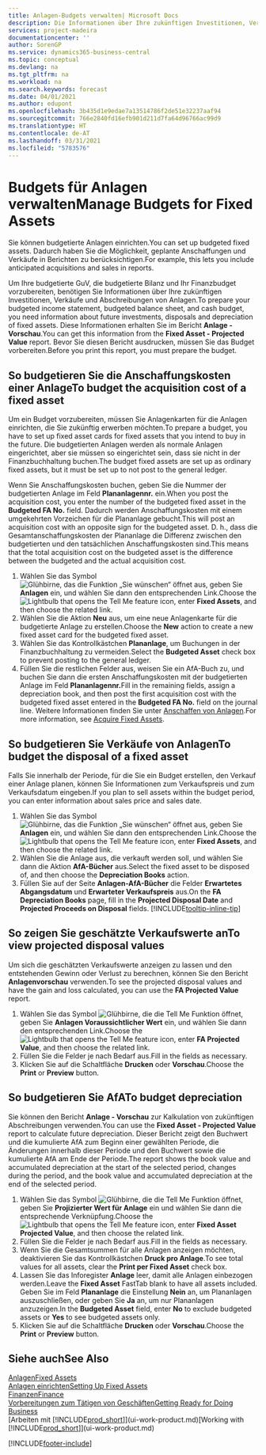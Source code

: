 ```yaml
---
title: Anlagen-Budgets verwalten| Microsoft Docs
description: Die Informationen über Ihre zukünftigen Investitionen, Verkäufe und Abschreibungen von Anlagen, die Ihnen helfen, Budget- und Planungen vorzubereiten.
services: project-madeira
documentationcenter: ''
author: SorenGP
ms.service: dynamics365-business-central
ms.topic: conceptual
ms.devlang: na
ms.tgt_pltfrm: na
ms.workload: na
ms.search.keywords: forecast
ms.date: 04/01/2021
ms.author: edupont
ms.openlocfilehash: 3b435d1e9edae7a13514786f2de51e32237aaf94
ms.sourcegitcommit: 766e2840fd16efb901d211d7fa64d96766ac99d9
ms.translationtype: HT
ms.contentlocale: de-AT
ms.lasthandoff: 03/31/2021
ms.locfileid: "5783576"
---
```

# <a name="manage-budgets-for-fixed-assets"></a><span data-ttu-id="f99f8-103">Budgets für Anlagen verwalten</span><span class="sxs-lookup"><span data-stu-id="f99f8-103">Manage Budgets for Fixed Assets</span></span>
<span data-ttu-id="f99f8-104">Sie können budgetierte Anlagen einrichten.</span><span class="sxs-lookup"><span data-stu-id="f99f8-104">You can set up budgeted fixed assets.</span></span> <span data-ttu-id="f99f8-105">Dadurch haben Sie die Möglichkeit, geplante Anschaffungen und Verkäufe in Berichten zu berücksichtigen.</span><span class="sxs-lookup"><span data-stu-id="f99f8-105">For example, this lets you include anticipated acquisitions and sales in reports.</span></span>  

<span data-ttu-id="f99f8-106">Um Ihre budgetierte GuV, die budgetierte Bilanz und Ihr Finanzbudget vorzubereiten, benötigen Sie Informationen über Ihre zukünftigen Investitionen, Verkäufe und Abschreibungen von Anlagen.</span><span class="sxs-lookup"><span data-stu-id="f99f8-106">To prepare your budgeted income statement, budgeted balance sheet, and cash budget, you need information about future investments, disposals and depreciation of fixed assets.</span></span> <span data-ttu-id="f99f8-107">Diese Informationen erhalten Sie im Bericht **Anlage - Vorschau**.</span><span class="sxs-lookup"><span data-stu-id="f99f8-107">You can get this information from the **Fixed Asset - Projected Value** report.</span></span> <span data-ttu-id="f99f8-108">Bevor Sie diesen Bericht ausdrucken, müssen Sie das Budget vorbereiten.</span><span class="sxs-lookup"><span data-stu-id="f99f8-108">Before you print this report, you must prepare the budget.</span></span>  

## <a name="to-budget-the-acquisition-cost-of-a-fixed-asset"></a><span data-ttu-id="f99f8-109">So budgetieren Sie die Anschaffungskosten einer Anlage</span><span class="sxs-lookup"><span data-stu-id="f99f8-109">To budget the acquisition cost of a fixed asset</span></span>
<span data-ttu-id="f99f8-110">Um ein Budget vorzubereiten, müssen Sie Anlagenkarten für die Anlagen einrichten, die Sie zukünftig erwerben möchten.</span><span class="sxs-lookup"><span data-stu-id="f99f8-110">To prepare a budget, you have to set up fixed asset cards for fixed assets that you intend to buy in the future.</span></span> <span data-ttu-id="f99f8-111">Die budgetierten Anlagen werden als normale Anlagen eingerichtet, aber sie müssen so eingerichtet sein, dass sie nicht in der Finanzbuchhaltung buchen.</span><span class="sxs-lookup"><span data-stu-id="f99f8-111">The budget fixed assets are set up as ordinary fixed assets, but it must be set up to not post to the general ledger.</span></span>

<span data-ttu-id="f99f8-112">Wenn Sie Anschaffungskosten buchen, geben Sie die Nummer der budgetierten Anlage im Feld **Plananlagennr.** ein.</span><span class="sxs-lookup"><span data-stu-id="f99f8-112">When you post the acquisition cost, you enter the number of the budgeted fixed asset in the **Budgeted FA No.** field.</span></span> <span data-ttu-id="f99f8-113">Dadurch werden Anschaffungskosten mit einem umgekehrten Vorzeichen für die Plananlage gebucht.</span><span class="sxs-lookup"><span data-stu-id="f99f8-113">This will post an acquisition cost with an opposite sign for the budgeted asset.</span></span> <span data-ttu-id="f99f8-114">D. h., dass die Gesamtanschaffungskosten der Plananlage die Differenz zwischen den budgetierten und den tatsächlichen Anschaffungskosten sind.</span><span class="sxs-lookup"><span data-stu-id="f99f8-114">This means that the total acquisition cost on the budgeted asset is the difference between the budgeted and the actual acquisition cost.</span></span>

1. <span data-ttu-id="f99f8-115">Wählen Sie das Symbol ![Glühbirne, das die Funktion „Sie wünschen“ öffnet](media/ui-search/search_small.png "Tell me-Funktion") aus, geben Sie **Anlagen** ein, und wählen Sie dann den entsprechenden Link.</span><span class="sxs-lookup"><span data-stu-id="f99f8-115">Choose the ![Lightbulb that opens the Tell Me feature](media/ui-search/search_small.png "Tell me what you want to do") icon, enter **Fixed Assets**, and then choose the related link.</span></span>
2. <span data-ttu-id="f99f8-116">Wählen Sie die Aktion **Neu** aus, um eine neue Anlagenkarte für die budgetierte Anlage zu erstellen.</span><span class="sxs-lookup"><span data-stu-id="f99f8-116">Choose the **New** action to create a new fixed asset card for the budgeted fixed asset.</span></span>
3. <span data-ttu-id="f99f8-117">Wählen Sie das Kontrollkästchen **Plananlage**, um Buchungen in der Finanzbuchhaltung zu vermeiden.</span><span class="sxs-lookup"><span data-stu-id="f99f8-117">Select the **Budgeted Asset** check box to prevent posting to the general ledger.</span></span>
4. <span data-ttu-id="f99f8-118">Füllen Sie die restlichen Felder aus, weisen Sie ein AfA-Buch zu, und buchen Sie dann die ersten Anschaffungskosten mit der budgetierten Anlage im Feld **Plananlagennr.**</span><span class="sxs-lookup"><span data-stu-id="f99f8-118">Fill in the remaining fields, assign a depreciation book, and then post the first acquisition cost with the budgeted fixed asset entered in the **Budgeted FA No.** field on the journal line.</span></span> <span data-ttu-id="f99f8-119">Weitere Informationen finden Sie unter [Anschaffen von Anlagen](fa-how-acquire.md).</span><span class="sxs-lookup"><span data-stu-id="f99f8-119">For more information, see [Acquire Fixed Assets](fa-how-acquire.md).</span></span>

## <a name="to-budget-the-disposal-of-a-fixed-asset"></a><span data-ttu-id="f99f8-120">So budgetieren Sie Verkäufe von Anlagen</span><span class="sxs-lookup"><span data-stu-id="f99f8-120">To budget the disposal of a fixed asset</span></span>
<span data-ttu-id="f99f8-121">Falls Sie innerhalb der Periode, für die Sie ein Budget erstellen, den Verkauf einer Anlage planen, können Sie Informationen zum Verkaufspreis und zum Verkaufsdatum eingeben.</span><span class="sxs-lookup"><span data-stu-id="f99f8-121">If you plan to sell assets within the budget period, you can enter information about sales price and sales date.</span></span>

1. <span data-ttu-id="f99f8-122">Wählen Sie das Symbol ![Glühbirne, das die Funktion „Sie wünschen“ öffnet](media/ui-search/search_small.png "Tell me-Funktion") aus, geben Sie **Anlagen** ein, und wählen Sie dann den entsprechenden Link.</span><span class="sxs-lookup"><span data-stu-id="f99f8-122">Choose the ![Lightbulb that opens the Tell Me feature](media/ui-search/search_small.png "Tell me what you want to do") icon, enter **Fixed Assets**, and then choose the related link.</span></span>
2. <span data-ttu-id="f99f8-123">Wählen Sie die Anlage aus, die verkauft werden soll, und wählen Sie dann die Aktion **AfA-Bücher** aus.</span><span class="sxs-lookup"><span data-stu-id="f99f8-123">Select the fixed asset to be disposed of, and then choose the **Depreciation Books** action.</span></span>
3. <span data-ttu-id="f99f8-124">Füllen Sie auf der Seite **Anlagen-AfA-Bücher** die Felder **Erwartetes Abgangsdatum** und **Erwarteter Verkaufspreis** aus.</span><span class="sxs-lookup"><span data-stu-id="f99f8-124">On the **FA Depreciation Books** page, fill in the **Projected Disposal Date** and **Projected Proceeds on Disposal** fields.</span></span> [!INCLUDE[tooltip-inline-tip](includes/tooltip-inline-tip_md.md)]

## <a name="to-view-projected-disposal-values"></a><span data-ttu-id="f99f8-125">So zeigen Sie geschätzte Verkaufswerte an</span><span class="sxs-lookup"><span data-stu-id="f99f8-125">To view projected disposal values</span></span>
<span data-ttu-id="f99f8-126">Um sich die geschätzten Verkaufswerte anzeigen zu lassen und den entstehenden Gewinn oder Verlust zu berechnen, können Sie den Bericht **Anlagenvorschau** verwenden.</span><span class="sxs-lookup"><span data-stu-id="f99f8-126">To see the projected disposal values and have the gain and loss calculated, you can use the **FA Projected Value** report.</span></span>

1. <span data-ttu-id="f99f8-127">Wählen Sie das Symbol ![Glühbirne, die die Tell Me Funktion öffnet](media/ui-search/search_small.png "Tell Me-Funktion"), geben Sie **Anlagen Voraussichtlicher Wert** ein, und wählen Sie dann den entsprechenden Link.</span><span class="sxs-lookup"><span data-stu-id="f99f8-127">Choose the ![Lightbulb that opens the Tell Me feature](media/ui-search/search_small.png "Tell me what you want to do") icon, enter **FA Projected Value**, and then choose the related link.</span></span>
2. <span data-ttu-id="f99f8-128">Füllen Sie die Felder je nach Bedarf aus.</span><span class="sxs-lookup"><span data-stu-id="f99f8-128">Fill in the fields as necessary.</span></span>
3. <span data-ttu-id="f99f8-129">Klicken Sie auf die Schaltfläche **Drucken** oder **Vorschau**.</span><span class="sxs-lookup"><span data-stu-id="f99f8-129">Choose the **Print** or **Preview** button.</span></span>

## <a name="to-budget-depreciation"></a><span data-ttu-id="f99f8-130">So budgetieren Sie AfA</span><span class="sxs-lookup"><span data-stu-id="f99f8-130">To budget depreciation</span></span>
<span data-ttu-id="f99f8-131">Sie können den Bericht **Anlage - Vorschau** zur Kalkulation von zukünftigen Abschreibungen verwenden.</span><span class="sxs-lookup"><span data-stu-id="f99f8-131">You can use the **Fixed Asset - Projected Value** report to calculate future depreciation.</span></span> <span data-ttu-id="f99f8-132">Dieser Bericht zeigt den Buchwert und die kumulierte AfA zum Beginn einer gewählten Periode, die Änderungen innerhalb dieser Periode und den Buchwert sowie die kumulierte AfA am Ende der Periode.</span><span class="sxs-lookup"><span data-stu-id="f99f8-132">The report shows the book value and accumulated depreciation at the start of the selected period, changes during the period, and the book value and accumulated depreciation at the end of the selected period.</span></span>

1. <span data-ttu-id="f99f8-133">Wählen Sie das Symbol ![Glühbirne, die die Tell Me Funktion öffnet](media/ui-search/search_small.png "Tell Me-Funktion"), geben Sie **Projizierter Wert für Anlage** ein und wählen Sie dann die entsprechende Verknüpfung.</span><span class="sxs-lookup"><span data-stu-id="f99f8-133">Choose the ![Lightbulb that opens the Tell Me feature](media/ui-search/search_small.png "Tell me what you want to do") icon, enter **Fixed Asset Projected Value**, and then choose the related link.</span></span>
2. <span data-ttu-id="f99f8-134">Füllen Sie die Felder je nach Bedarf aus.</span><span class="sxs-lookup"><span data-stu-id="f99f8-134">Fill in the fields as necessary.</span></span>
3. <span data-ttu-id="f99f8-135">Wenn Sie die Gesamtsummen für alle Anlagen anzeigen möchten, deaktivieren Sie das Kontrollkästchen **Druck pro Anlage**.</span><span class="sxs-lookup"><span data-stu-id="f99f8-135">To see total values for all assets, clear the **Print per Fixed Asset** check box.</span></span>
4. <span data-ttu-id="f99f8-136">Lassen Sie das Inforegister **Anlage** leer, damit alle Anlagen einbezogen werden.</span><span class="sxs-lookup"><span data-stu-id="f99f8-136">Leave the **Fixed Asset** FastTab blank to have all assets included.</span></span> <span data-ttu-id="f99f8-137">Geben Sie im Feld **Plananlage** die Einstellung **Nein** an, um Plananlagen auszuschließen, oder geben Sie **Ja** an, um nur Plananlagen anzuzeigen.</span><span class="sxs-lookup"><span data-stu-id="f99f8-137">In the **Budgeted Asset** field, enter **No** to exclude budgeted assets or **Yes** to see budgeted assets only.</span></span>
5. <span data-ttu-id="f99f8-138">Klicken Sie auf die Schaltfläche **Drucken** oder **Vorschau**.</span><span class="sxs-lookup"><span data-stu-id="f99f8-138">Choose the **Print** or **Preview** button.</span></span>

## <a name="see-also"></a><span data-ttu-id="f99f8-139">Siehe auch</span><span class="sxs-lookup"><span data-stu-id="f99f8-139">See Also</span></span>
[<span data-ttu-id="f99f8-140">Anlagen</span><span class="sxs-lookup"><span data-stu-id="f99f8-140">Fixed Assets</span></span>](fa-manage.md)  
[<span data-ttu-id="f99f8-141">Anlagen einrichten</span><span class="sxs-lookup"><span data-stu-id="f99f8-141">Setting Up Fixed Assets</span></span>](fa-setup.md)  
[<span data-ttu-id="f99f8-142">Finanzen</span><span class="sxs-lookup"><span data-stu-id="f99f8-142">Finance</span></span>](finance.md)  
[<span data-ttu-id="f99f8-143">Vorbereitungen zum Tätigen von Geschäften</span><span class="sxs-lookup"><span data-stu-id="f99f8-143">Getting Ready for Doing Business</span></span>](ui-get-ready-business.md)  
<span data-ttu-id="f99f8-144">[Arbeiten mit [!INCLUDE[prod_short](includes/prod_short.md)]](ui-work-product.md)</span><span class="sxs-lookup"><span data-stu-id="f99f8-144">[Working with [!INCLUDE[prod_short](includes/prod_short.md)]](ui-work-product.md)</span></span>


[!INCLUDE[footer-include](includes/footer-banner.md)]